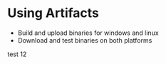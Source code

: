 # Using Artifacts

- Build and upload binaries for windows and linux
- Download and test binaries on both platforms

test 12
